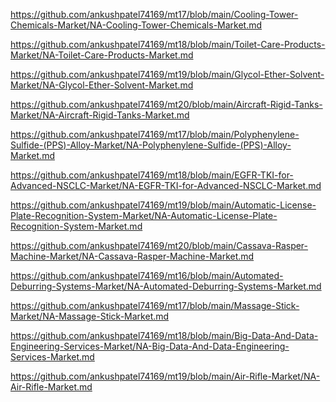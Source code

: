 <p><a href="https://github.com/ankushpatel74169/mt17/blob/main/Cooling-Tower-Chemicals-Market/NA-Cooling-Tower-Chemicals-Market.md">https://github.com/ankushpatel74169/mt17/blob/main/Cooling-Tower-Chemicals-Market/NA-Cooling-Tower-Chemicals-Market.md</a></p><p><a href="https://github.com/ankushpatel74169/mt18/blob/main/Toilet-Care-Products-Market/NA-Toilet-Care-Products-Market.md">https://github.com/ankushpatel74169/mt18/blob/main/Toilet-Care-Products-Market/NA-Toilet-Care-Products-Market.md</a></p><p><a href="https://github.com/ankushpatel74169/mt19/blob/main/Glycol-Ether-Solvent-Market/NA-Glycol-Ether-Solvent-Market.md">https://github.com/ankushpatel74169/mt19/blob/main/Glycol-Ether-Solvent-Market/NA-Glycol-Ether-Solvent-Market.md</a></p><p><a href="https://github.com/ankushpatel74169/mt20/blob/main/Aircraft-Rigid-Tanks-Market/NA-Aircraft-Rigid-Tanks-Market.md">https://github.com/ankushpatel74169/mt20/blob/main/Aircraft-Rigid-Tanks-Market/NA-Aircraft-Rigid-Tanks-Market.md</a></p><p><a href="https://github.com/ankushpatel74169/mt17/blob/main/Polyphenylene-Sulfide-(PPS)-Alloy-Market/NA-Polyphenylene-Sulfide-(PPS)-Alloy-Market.md">https://github.com/ankushpatel74169/mt17/blob/main/Polyphenylene-Sulfide-(PPS)-Alloy-Market/NA-Polyphenylene-Sulfide-(PPS)-Alloy-Market.md</a></p><p><a href="https://github.com/ankushpatel74169/mt18/blob/main/EGFR-TKI-for-Advanced-NSCLC-Market/NA-EGFR-TKI-for-Advanced-NSCLC-Market.md">https://github.com/ankushpatel74169/mt18/blob/main/EGFR-TKI-for-Advanced-NSCLC-Market/NA-EGFR-TKI-for-Advanced-NSCLC-Market.md</a></p><p><a href="https://github.com/ankushpatel74169/mt19/blob/main/Automatic-License-Plate-Recognition-System-Market/NA-Automatic-License-Plate-Recognition-System-Market.md">https://github.com/ankushpatel74169/mt19/blob/main/Automatic-License-Plate-Recognition-System-Market/NA-Automatic-License-Plate-Recognition-System-Market.md</a></p><p><a href="https://github.com/ankushpatel74169/mt20/blob/main/Cassava-Rasper-Machine-Market/NA-Cassava-Rasper-Machine-Market.md">https://github.com/ankushpatel74169/mt20/blob/main/Cassava-Rasper-Machine-Market/NA-Cassava-Rasper-Machine-Market.md</a></p><p><a href="https://github.com/ankushpatel74169/mt16/blob/main/Automated-Deburring-Systems-Market/NA-Automated-Deburring-Systems-Market.md">https://github.com/ankushpatel74169/mt16/blob/main/Automated-Deburring-Systems-Market/NA-Automated-Deburring-Systems-Market.md</a></p><p><a href="https://github.com/ankushpatel74169/mt17/blob/main/Massage-Stick-Market/NA-Massage-Stick-Market.md">https://github.com/ankushpatel74169/mt17/blob/main/Massage-Stick-Market/NA-Massage-Stick-Market.md</a></p><p><a href="https://github.com/ankushpatel74169/mt18/blob/main/Big-Data-And-Data-Engineering-Services-Market/NA-Big-Data-And-Data-Engineering-Services-Market.md">https://github.com/ankushpatel74169/mt18/blob/main/Big-Data-And-Data-Engineering-Services-Market/NA-Big-Data-And-Data-Engineering-Services-Market.md</a></p><p><a href="https://github.com/ankushpatel74169/mt19/blob/main/Air-Rifle-Market/NA-Air-Rifle-Market.md">https://github.com/ankushpatel74169/mt19/blob/main/Air-Rifle-Market/NA-Air-Rifle-Market.md</a></p>
